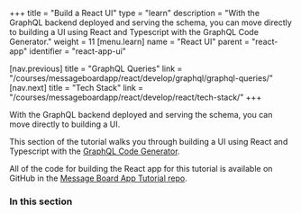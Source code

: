 +++
title = "Build a React UI"
type = "learn"
description = "With the GraphQL backend deployed and serving the schema, you can move directly to building a UI using React and Typescript with the GraphQL Code Generator."
weight = 11
[menu.learn]
  name = "React UI"
  parent = "react-app"
  identifier = "react-app-ui"
  
[nav.previous]
title = "GraphQL Queries"
link = "/courses/messageboardapp/react/develop/graphql/graphql-queries/"
[nav.next]
title = "Tech Stack"
link = "/courses/messageboardapp/react/develop/react/tech-stack/"
+++

With the GraphQL backend deployed and serving the schema, you can move directly
to building a UI.

This section of the tutorial walks you through building a UI using React and Typescript with the [GraphQL Code Generator](https://graphql-code-generator.com/).

All of the code for building the React app for this tutorial is available on GitHub in the [Message Board App Tutorial repo](https://github.com/dgraph-io/discuss-tutorial).


### In this section